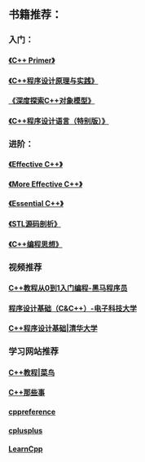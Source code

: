 ## 书籍推荐：
### 入门：
#### [《C++ Primer》](https://book.douban.com/subject/25708312/)
#### [《C++程序设计原理与实践》](https://book.douban.com/subject/4875599/)
#### [《深度探索C++对象模型》](https://book.douban.com/subject/10427315/)
#### [《C++程序设计语言（特别版）》](https://book.douban.com/subject/1099889/)

### 进阶：
#### [《Effective C++》](https://book.douban.com/subject/5387403/)
#### [《More Effective C++》](https://book.douban.com/subject/5908727/)
#### [《Essential C++》](https://book.douban.com/subject/24868427/)
#### [《STL源码剖析》](https://book.douban.com/subject/1110934/)
#### [《C++编程思想》](https://book.douban.com/subject/6558198/)

### 视频推荐
#### [C++教程从0到1入门编程-黑马程序员](https://www.bilibili.com/video/BV1et411b73Z/)
#### [程序设计基础（C&C++）-电子科技大学](https://www.icourse163.org/course/0809uestc044-1001774006?outVendor=zw_mooc_pclszykctj_)
#### [C++程序设计基础|清华大学](https://www.xuetangx.com/course/THU08091000248/5884411)

### 学习网站推荐
#### [C++教程|菜鸟](https://www.runoob.com/cplusplus/cpp-tutorial.html)
#### [C++那些事](https://github.com/Light-City/CPlusPlusThings)
#### [cppreference](https://en.cppreference.com/w/)
#### [cplusplus](https://en.cppreference.com/w/)
#### [LearnCpp](https://www.learncpp.com/)